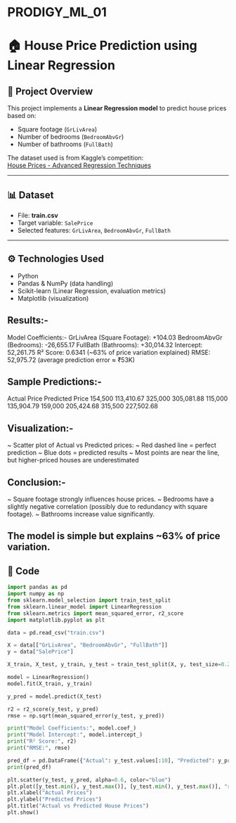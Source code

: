 # PRODIGY_ML_01

# 🏠 House Price Prediction using Linear Regression

## 📌 Project Overview
This project implements a **Linear Regression model** to predict house prices based on:
- Square footage (`GrLivArea`)
- Number of bedrooms (`BedroomAbvGr`)
- Number of bathrooms (`FullBath`)

The dataset used is from Kaggle’s competition:  
[House Prices - Advanced Regression Techniques](https://www.kaggle.com/c/house-prices-advanced-regression-techniques/data)

---

## 📊 Dataset
- File: **train.csv**
- Target variable: `SalePrice`
- Selected features: `GrLivArea`, `BedroomAbvGr`, `FullBath`

---

## ⚙️ Technologies Used
- Python  
- Pandas & NumPy (data handling)  
- Scikit-learn (Linear Regression, evaluation metrics)  
- Matplotlib (visualization)  

## Results:-
Model Coefficients:-
GrLivArea (Square Footage): +104.03
BedroomAbvGr (Bedrooms): -26,655.17
FullBath (Bathrooms): +30,014.32
Intercept: 52,261.75
R² Score: 0.6341 (~63% of price variation explained)
RMSE: 52,975.72 (average prediction error ≈ ₹53K)

## Sample Predictions:-
Actual Price	Predicted Price
154,500	       113,410.67
325,000	       305,081.88
115,000	       135,904.79
159,000	       205,424.68
315,500	       227,502.68

## Visualization:-
~ Scatter plot of Actual vs Predicted prices:
~ Red dashed line = perfect prediction
~ Blue dots = predicted results
~ Most points are near the line, but higher-priced houses are underestimated

## Conclusion:-
~ Square footage strongly influences house prices.
~ Bedrooms have a slightly negative correlation (possibly due to redundancy with square footage).
~ Bathrooms increase value significantly.

The model is simple but explains ~63% of price variation.
---

## 📜 Code
```python
import pandas as pd
import numpy as np
from sklearn.model_selection import train_test_split
from sklearn.linear_model import LinearRegression
from sklearn.metrics import mean_squared_error, r2_score
import matplotlib.pyplot as plt

data = pd.read_csv("train.csv")

X = data[["GrLivArea", "BedroomAbvGr", "FullBath"]]
y = data["SalePrice"]

X_train, X_test, y_train, y_test = train_test_split(X, y, test_size=0.2, random_state=42)

model = LinearRegression()
model.fit(X_train, y_train)

y_pred = model.predict(X_test)

r2 = r2_score(y_test, y_pred)
rmse = np.sqrt(mean_squared_error(y_test, y_pred))

print("Model Coefficients:", model.coef_)
print("Model Intercept:", model.intercept_)
print("R² Score:", r2)
print("RMSE:", rmse)

pred_df = pd.DataFrame({"Actual": y_test.values[:10], "Predicted": y_pred[:10]})
print(pred_df)

plt.scatter(y_test, y_pred, alpha=0.6, color="blue")
plt.plot([y_test.min(), y_test.max()], [y_test.min(), y_test.max()], "r--")
plt.xlabel("Actual Prices")
plt.ylabel("Predicted Prices")
plt.title("Actual vs Predicted House Prices")
plt.show()
